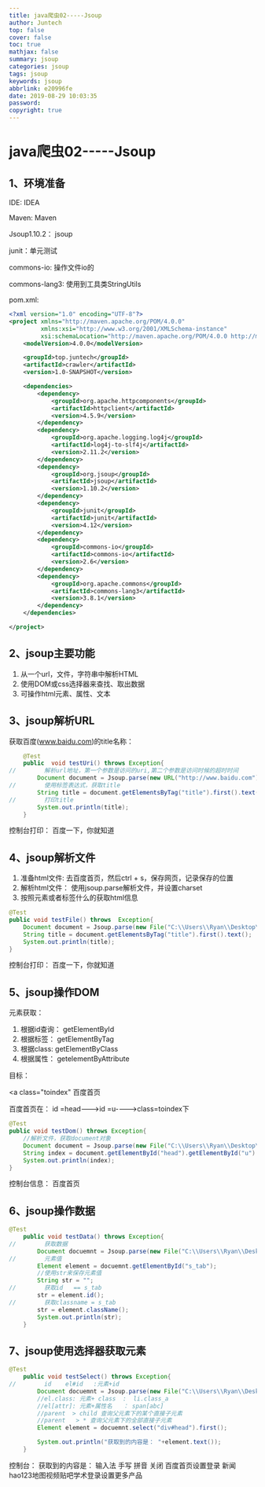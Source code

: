 ```yaml
---
title: java爬虫02-----Jsoup
author: Juntech
top: false
cover: false
toc: true
mathjax: false
summary: jsoup
categories: jsoup
tags: jsoup
keywords: jsoup
abbrlink: e20996fe
date: 2019-08-29 10:03:35
password:
copyright: true
---
```



# java爬虫02-----Jsoup

## 1、环境准备

IDE: IDEA

Maven: Maven

Jsoup1.10.2： jsoup

junit：单元测试

commons-io: 操作文件io的

commons-lang3: 使用到工具类StringUtils

pom.xml:

```xml
<?xml version="1.0" encoding="UTF-8"?>
<project xmlns="http://maven.apache.org/POM/4.0.0"
         xmlns:xsi="http://www.w3.org/2001/XMLSchema-instance"
         xsi:schemaLocation="http://maven.apache.org/POM/4.0.0 http://maven.apache.org/xsd/maven-4.0.0.xsd">
    <modelVersion>4.0.0</modelVersion>

    <groupId>top.juntech</groupId>
    <artifactId>crawler</artifactId>
    <version>1.0-SNAPSHOT</version>

    <dependencies>
        <dependency>
            <groupId>org.apache.httpcomponents</groupId>
            <artifactId>httpclient</artifactId>
            <version>4.5.9</version>
        </dependency>
        <dependency>
            <groupId>org.apache.logging.log4j</groupId>
            <artifactId>log4j-to-slf4j</artifactId>
            <version>2.11.2</version>
        </dependency>
        <dependency>
            <groupId>org.jsoup</groupId>
            <artifactId>jsoup</artifactId>
            <version>1.10.2</version>
        </dependency>
        <dependency>
            <groupId>junit</groupId>
            <artifactId>junit</artifactId>
            <version>4.12</version>
        </dependency>
        <dependency>
            <groupId>commons-io</groupId>
            <artifactId>commons-io</artifactId>
            <version>2.6</version>
        </dependency>
        <dependency>
            <groupId>org.apache.commons</groupId>
            <artifactId>commons-lang3</artifactId>
            <version>3.8.1</version>
        </dependency>
    </dependencies>

</project>
```

## 2、jsoup主要功能

1. 从一个url，文件，字符串中解析HTML
2. 使用DOM或css选择器来查找、取出数据
3. 可操作html元素、属性、文本



## 3、jsoup解析URL

获取百度(www.baidu.com)的title名称：

```java
    @Test
    public  void testUri() throws Exception{
//        解析url地址，第一个参数是访问的uri,第二个参数是访问时候的超时时间
        Document document = Jsoup.parse(new URL("http://www.baidu.com"), 1000);
//        使用标签表达式，获取title
        String title = document.getElementsByTag("title").first().text();
//        打印title
        System.out.println(title);
    }
```

控制台打印：  百度一下，你就知道



## 4、jsoup解析文件

1. 准备html文件: 去百度首页，然后ctrl + s，保存网页，记录保存的位置
2. 解析html文件： 使用jsoup.parse解析文件，并设置charset
3. 按照元素或者标签什么的获取html信息

```java
@Test
public void testFile() throws  Exception{
    Document document = Jsoup.parse(new File("C:\\Users\\Ryan\\Desktop\\test.html"), "utf8");
    String title = document.getElementsByTag("title").first().text();
    System.out.println(title);
}
```

控制台打印： 百度一下，你就知道

## 5、jsoup操作DOM

元素获取：

1. 根据id查询： getElementById
2. 根据标签：   getElementByTag
3. 根据class:     getElementByClass
4. 根据属性：   getelementByAttribute

目标：<div id="head"><div id="u"><a class="toindex"  百度首页</a>

百度首页在： id =head--->id =u---->class=toindex下

```java
@Test
public void testDom() throws Exception{
    //解析文件，获取document对象
    Document document = Jsoup.parse(new File("C:\\Users\\Ryan\\Desktop\\test.html"), "utf8");
    String index = document.getElementById("head").getElementById("u").getElementsByClass("toindex").text();
    System.out.println(index);
}
```

控制台信息：  百度首页

## 6、jsoup操作数据

```java
@Test
    public void testData() throws Exception{
//        获取数据
        Document docuemnt = Jsoup.parse(new File("C:\\Users\\Ryan\\Desktop\\test.html"), "utf8");
//        元素值
        Element element = docuemnt.getElementById("s_tab");
        //使用str来保存元素值
        String str = "";
//        获取id   == s_tab
        str = element.id();
//        获取classname = s_tab
        str = element.className();
        System.out.println(str);
    }
```

## 7、jsoup使用选择器获取元素

```java
@Test
    public void testSelect() throws Exception{
//        id    el#id   :元素+id
        Document docuemnt = Jsoup.parse(new File("C:\\Users\\Ryan\\Desktop\\test.html"), "utf8");
        //el.class: 元素+ class  :  li.class_a
        //el[attr]: 元素+属性名   ： span[abc]
        //parent  > child 查询父元素下的某个直接子元素
        //parent   > * 查询父元素下的全部直接子元素
        Element element = docuemnt.select("div#head").first();

        System.out.println("获取到的内容是： "+element.text());
    }
```

控制台： 获取到的内容是： 输入法 手写 拼音 关闭 百度首页设置登录 新闻hao123地图视频贴吧学术登录设置更多产品





